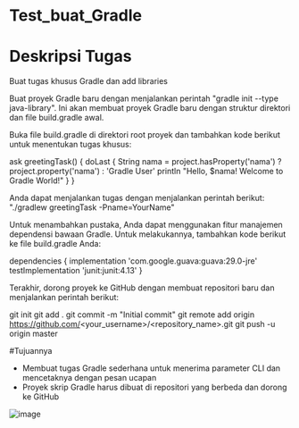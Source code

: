 # Test_buat_Gradle
# Deskripsi Tugas

Buat tugas khusus Gradle dan add libraries

Buat proyek Gradle baru dengan menjalankan perintah "gradle init --type java-library". Ini akan membuat proyek Gradle baru dengan struktur direktori dan file build.gradle awal.

Buka file build.gradle di direktori root proyek dan tambahkan kode berikut untuk menentukan tugas khusus:

ask greetingTask() {
    doLast {
        String nama = project.hasProperty('nama') ? project.property('nama') : 'Gradle User'
        println "Hello, $nama! Welcome to Gradle World!"
    }
}

Anda dapat menjalankan tugas dengan menjalankan perintah berikut: "./gradlew greetingTask -Pname=YourName"

Untuk menambahkan pustaka, Anda dapat menggunakan fitur manajemen dependensi bawaan Gradle. Untuk melakukannya, tambahkan kode berikut ke file build.gradle Anda:

dependencies {
implementation 'com.google.guava:guava:29.0-jre'
testImplementation 'junit:junit:4.13'
}

Terakhir, dorong proyek ke GitHub dengan membuat repositori baru dan menjalankan perintah berikut:

git init
git add .
git commit -m "Initial commit"
git remote add origin https://github.com/<your_username>/<repository_name>.git
git push -u origin master

#Tujuannya
- Membuat tugas Gradle sederhana untuk menerima parameter CLI dan mencetaknya dengan pesan ucapan
- Proyek skrip Gradle harus dibuat di repositori yang berbeda dan dorong ke GitHub

![image](https://github.com/maufaalghifarri/Test_buat_Gradle/assets/149165218/5eb0fec6-0e25-4e7f-934f-66e4ffbcb5b0)

